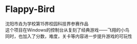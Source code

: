 # Flappy-Bird
沈阳市垚为学校第15界校园科技界参赛作品<br>
这个项目在Windows的控制台从复刻了经典游戏——飞翔的小鸟<br>
同时，也加入了分数，难度，关卡等内容进一步提升游戏的可玩性
